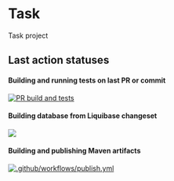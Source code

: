 # Task

Task project

## Last action statuses

#### Building and running tests on last PR or commit

[![PR build and tests](https://github.com/ArturJarosz/Task/actions/workflows/maven.yml/badge.svg?event=push)](https://github.com/ArturJarosz/Task/actions/workflows/maven.yml)

#### Building database from Liquibase changeset

[![](https://github.com/ArturJarosz/Task/actions/workflows/db_test.yml/badge.svg)](https://github.com/ArturJarosz/Task/actions/workflows/db_test.yml)

#### Building and publishing Maven artifacts

[![.github/workflows/publish.yml](https://github.com/ArturJarosz/Task/actions/workflows/publish.yml/badge.svg)](https://github.com/ArturJarosz/Task/actions/workflows/publish.yml)
